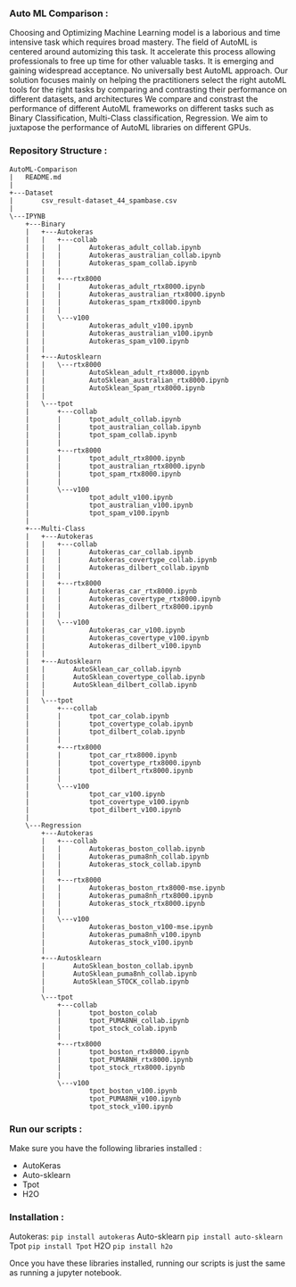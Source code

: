 ### Auto ML Comparison :
Choosing and Optimizing Machine Learning model is a laborious and time intensive task which requires broad mastery.
The field of AutoML is centered around automizing this task. It accelerate this process allowing professionals to free up time for other valuable tasks.
It is emerging and gaining widespread acceptance.
No universally best AutoML approach.
Our solution focuses mainly on helping the practitioners select the right autoML tools for the right tasks by comparing and contrasting their performance on different datasets, and architectures
We compare and constrast the performance of different AutoML frameworks on different tasks such as Binary Classification, Multi-Class classification, Regression.
We aim to juxtapose the performance of AutoML libraries on different GPUs.

### Repository Structure :
```
AutoML-Comparison
|   README.md
|
+---Dataset
|       csv_result-dataset_44_spambase.csv
|
\---IPYNB
    +---Binary
    |   +---Autokeras
    |   |   +---collab
    |   |   |       Autokeras_adult_collab.ipynb
    |   |   |       Autokeras_australian_collab.ipynb
    |   |   |       Autokeras_spam_collab.ipynb
    |   |   |
    |   |   +---rtx8000
    |   |   |       Autokeras_adult_rtx8000.ipynb
    |   |   |       Autokeras_australian_rtx8000.ipynb
    |   |   |       Autokeras_spam_rtx8000.ipynb
    |   |   |
    |   |   \---v100
    |   |           Autokeras_adult_v100.ipynb
    |   |           Autokeras_australian_v100.ipynb
    |   |           Autokeras_spam_v100.ipynb
    |   |
    |   +---Autosklearn
    |   |   \---rtx8000
    |   |           AutoSklean_adult_rtx8000.ipynb
    |   |           AutoSklean_australian_rtx8000.ipynb
    |   |           AutoSklean_Spam_rtx8000.ipynb
    |   |
    |   \---tpot
    |       +---collab
    |       |       tpot_adult_collab.ipynb
    |       |       tpot_australian_collab.ipynb
    |       |       tpot_spam_collab.ipynb
    |       |
    |       +---rtx8000
    |       |       tpot_adult_rtx8000.ipynb
    |       |       tpot_australian_rtx8000.ipynb
    |       |       tpot_spam_rtx8000.ipynb
    |       |
    |       \---v100
    |               tpot_adult_v100.ipynb
    |               tpot_australian_v100.ipynb
    |               tpot_spam_v100.ipynb
    |
    +---Multi-Class
    |   +---Autokeras
    |   |   +---collab
    |   |   |       Autokeras_car_collab.ipynb
    |   |   |       Autokeras_covertype_collab.ipynb
    |   |   |       Autokeras_dilbert_collab.ipynb
    |   |   |
    |   |   +---rtx8000
    |   |   |       Autokeras_car_rtx8000.ipynb
    |   |   |       Autokeras_covertype_rtx8000.ipynb
    |   |   |       Autokeras_dilbert_rtx8000.ipynb
    |   |   |
    |   |   \---v100
    |   |           Autokeras_car_v100.ipynb
    |   |           Autokeras_covertype_v100.ipynb
    |   |           Autokeras_dilbert_v100.ipynb
    |   |
    |   +---Autosklearn
    |   |       AutoSklean_car_collab.ipynb
    |   |       AutoSklean_covertype_collab.ipynb
    |   |       AutoSklean_dilbert_collab.ipynb
    |   |
    |   \---tpot
    |       +---collab
    |       |       tpot_car_colab.ipynb
    |       |       tpot_covertype_colab.ipynb
    |       |       tpot_dilbert_colab.ipynb
    |       |
    |       +---rtx8000
    |       |       tpot_car_rtx8000.ipynb
    |       |       tpot_covertype_rtx8000.ipynb
    |       |       tpot_dilbert_rtx8000.ipynb
    |       |
    |       \---v100
    |               tpot_car_v100.ipynb
    |               tpot_covertype_v100.ipynb
    |               tpot_dilbert_v100.ipynb
    |
    \---Regression
        +---Autokeras
        |   +---collab
        |   |       Autokeras_boston_collab.ipynb
        |   |       Autokeras_puma8nh_collab.ipynb
        |   |       Autokeras_stock_collab.ipynb
        |   |
        |   +---rtx8000
        |   |       Autokeras_boston_rtx8000-mse.ipynb
        |   |       Autokeras_puma8nh_rtx8000.ipynb
        |   |       Autokeras_stock_rtx8000.ipynb
        |   |
        |   \---v100
        |           Autokeras_boston_v100-mse.ipynb
        |           Autokeras_puma8nh_v100.ipynb
        |           Autokeras_stock_v100.ipynb
        |
        +---Autosklearn
        |       AutoSklean_boston_collab.ipynb
        |       AutoSklean_puma8nh_collab.ipynb
        |       AutoSklean_STOCK_collab.ipynb
        |
        \---tpot
            +---collab
            |       tpot_boston_colab
            |       tpot_PUMA8NH_collab.ipynb
            |       tpot_stock_colab.ipynb
            |
            +---rtx8000
            |       tpot_boston_rtx8000.ipynb
            |       tpot_PUMA8NH_rtx8000.ipynb
            |       tpot_stock_rtx8000.ipynb
            |
            \---v100
                    tpot_boston_v100.ipynb
                    tpot_PUMA8NH_v100.ipynb
                    tpot_stock_v100.ipynb

```
### Run our scripts :
Make sure you have the following libraries installed :
- AutoKeras
- Auto-sklearn
- Tpot
- H2O

### Installation :
Autokeras:
`pip install autokeras`
Auto-sklearn
`pip install auto-sklearn`
Tpot
`pip install Tpot`
H2O
`pip install h2o`


Once you have these libraries installed, running our scripts is just the same as running a jupyter notebook.